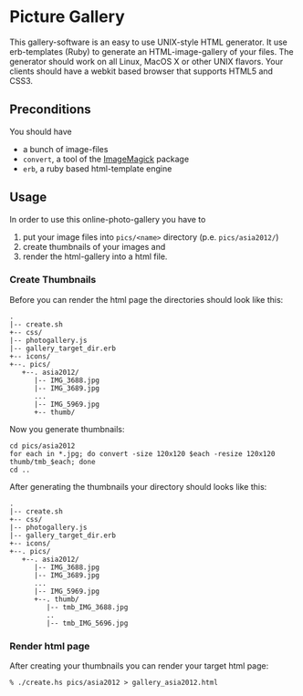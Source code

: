 Picture Gallery
================

This gallery-software is an easy to use UNIX-style HTML generator. It
use erb-templates (Ruby) to generate an HTML-image-gallery of your
files.  The generator should work on all Linux, MacOS X or other UNIX
flavors. Your clients should have a webkit based browser that supports
HTML5 and CSS3.

Preconditions
-------------

You should have

* a bunch of image-files
* `convert`, a tool of the [ImageMagick](http://www.imagemagick.org) package
* `erb`, a ruby based html-template engine

Usage
-----

In order to use this online-photo-gallery you have to

1. put your image files into `pics/<name>` directory (p.e. `pics/asia2012/`)
1. create thumbnails of your images and
1. render the html-gallery into a html file.

### Create Thumbnails ###

Before you can render the html page the directories should look like
this:

    .
    |-- create.sh
    +-- css/
    |-- photogallery.js
    |-- gallery_target_dir.erb
    +-- icons/
    +--. pics/
       +--. asia2012/
          |-- IMG_3688.jpg
          |-- IMG_3689.jpg
          ...
          |-- IMG_5969.jpg
          +-- thumb/


Now you generate thumbnails:

    cd pics/asia2012
    for each in *.jpg; do convert -size 120x120 $each -resize 120x120 thumb/tmb_$each; done
    cd ..

After generating the thumbnails your directory should looks like this:

    .
    |-- create.sh
    +-- css/
    |-- photogallery.js
    |-- gallery_target_dir.erb
    +-- icons/
    +--. pics/
       +--. asia2012/
          |-- IMG_3688.jpg
          |-- IMG_3689.jpg
          ...
          |-- IMG_5969.jpg
          +--. thumb/
             |-- tmb_IMG_3688.jpg
             ..
             |-- tmb_IMG_5696.jpg

### Render html page ###

After creating your thumbnails you can render your target html page:

    % ./create.hs pics/asia2012 > gallery_asia2012.html
